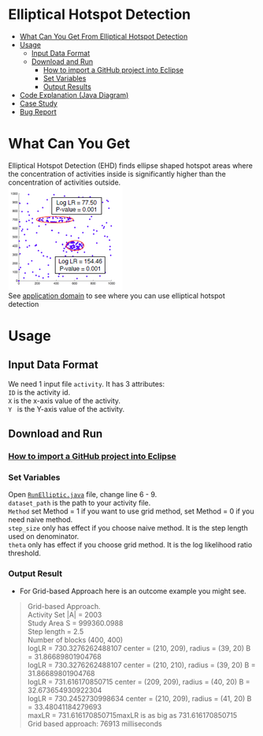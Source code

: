 # Elliptical Hotspot Detection
* [What Can You Get From Elliptical Hotspot Detection](https://github.com/SpatialUMN/EllipticalHotspots/blob/master/README.md#what-can-you-get)  
* [Usage](https://github.com/SpatialUMN/EllipticalHotspots/blob/master/README.md#usage)   
  * [Input Data Format](https://github.com/SpatialUMN/EllipticalHotspots/blob/master/README.md#input-data-format)  
  * [Download and Run](https://github.com/SpatialUMN/EllipticalHotspots/blob/master/README.md#Download-and-Run)  
    * [How to import a GitHub project into Eclipse](https://github.com/collab-uniba/socialcde4eclipse/wiki/How-to-import-a-GitHub-project-into-Eclipse)  
    * [Set Variables](https://github.com/SpatialUMN/EllipticalHotspots/blob/master/README.md#set-variables) 
    * [Output Results](https://github.com/SpatialUMN/EllipticalHotspots/blob/master/README.md#output-results)
* [Code Explanation (Java Diagram)]() 
* [Case Study]()  
* [Bug Report](https://github.com/SpatialUMN/EllipticalHotspots/issues)  
  

# What Can You Get
Elliptical Hotspot Detection (EHD) finds ellipse shaped hotspot areas where the concentration of activities inside is significantly higher
than the concentration of activities outside.   
![E1b](https://github.com/SpatialUMN/EllipticalHotspots/blob/master/images/E1b.PNG)  
See [application domain](https://github.com/SpatialUMN/EllipticalHotspots/wiki/Application-Domain) to see where you can use elliptical hotspot detection

# Usage  
## Input Data Format  
We need 1 input file `activity`. It has 3 attributes:  
`ID` is the activity id.   
`X` is the x-axis value of the activity.  
`Y ` is the Y-axis value of the activity.  

## Download and Run  
### [How to import a GitHub project into Eclipse](https://github.com/collab-uniba/socialcde4eclipse/wiki/How-to-import-a-GitHub-project-into-Eclipse)  
### Set Variables   
Open [`RunElliptic.java`](https://github.com/SpatialUMN/EllipticalHotspots/blob/master/src/elliptical/RunElliptic.java) file, change line 6 - 9.  
`dataset_path` is the path to your activity file.  
`Method` set Method = 1 if you want to use grid method, set Method = 0 if you need naive method.  
`step_size` only has effect if you choose naive method. It is the step length used on denominator.  
`theta` only has effect if you choose grid method. It is the log likelihood ratio threshold.   
### Output Result
* For Grid-based Approach here is an outcome example you might see.  
> Grid-based Approach.  
Activity Set |A| = 2003  
Study Area S = 999360.0988  
Step length = 2.5  
Number of blocks (400, 400)  
logLR = 730.3276262488107 center = (210, 209), radius = (39, 20) B = 31.86689801904768  
logLR = 730.3276262488107 center = (210, 210), radius = (39, 20) B = 31.86689801904768  
logLR = 731.616170850715 center = (209, 209), radius = (40, 20) B = 32.673654930922304  
logLR = 730.2452730998634 center = (210, 209), radius = (41, 20) B = 33.48041184279693  
maxLR = 731.616170850715maxLR is as big as 731.616170850715  
Grid based approach: 76913 milliseconds  
